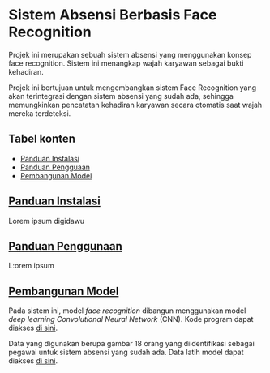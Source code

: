 # Sistem Absensi Berbasis Face Recognition
Projek ini merupakan sebuah sistem absensi yang menggunakan konsep face recognition. Sistem ini menangkap wajah karyawan sebagai bukti kehadiran.

Projek ini bertujuan untuk mengembangkan sistem Face Recognition yang akan terintegrasi dengan sistem absensi yang sudah ada, sehingga memungkinkan pencatatan kehadiran karyawan secara otomatis saat wajah mereka terdeteksi.

<div id="tabel-konten">
    <h2> Tabel konten </h2>
    <ul>
        <li>
            <a href="#Instalasi">Panduan Instalasi</a>
        </li>
        <li>
            <a href="#Penggunaan">Panduan Pengguaan</a>
        </li>
        <li>
            <a href="#Model">Pembangunan Model</a>
        </li>
    </ul>
</div>

<div id="Instalasi">
    <h2>
        <a href="#tabel-konten">Panduan Instalasi</a>
    </h2>
</div>

Lorem ipsum digidawu

<div id="Penggunaan">
    <h2>
        <a href="#tabel-konten">Panduan Penggunaan</a>
    </h2>
</div>

L:orem ipsum

<div id="Model">
    <h2>
        <a href="#tabel-konten">Pembangunan Model</a>
    </h2>
</div>

Pada sistem ini, model _face recognition_ dibangun menggunakan model _deep learning Convolutional Neural Network_ (CNN). Kode program dapat diakses [di sini](https://github.com/HijazP/sistem-absensi-berbasis-face-recognition/blob/master/model/Face%20Recognition%20Using%20CNN.ipynb). 

Data yang digunakan berupa gambar 18 orang yang diidentifikasi sebagai pegawai untuk sistem absensi yang sudah ada. Data latih model dapat diakses [di sini](https://github.com/HijazP/sistem-absensi-berbasis-face-recognition/tree/master/model/Face%20Images/Face%20Images/Final%20Training%20Images). 
